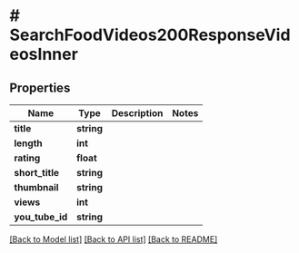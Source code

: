 # # SearchFoodVideos200ResponseVideosInner

## Properties

Name | Type | Description | Notes
------------ | ------------- | ------------- | -------------
**title** | **string** |  |
**length** | **int** |  |
**rating** | **float** |  |
**short_title** | **string** |  |
**thumbnail** | **string** |  |
**views** | **int** |  |
**you_tube_id** | **string** |  |

[[Back to Model list]](../../README.md#models) [[Back to API list]](../../README.md#endpoints) [[Back to README]](../../README.md)

